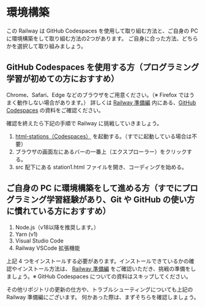 # 環境構築

この Railway は GitHub Codespaces を使用して取り組む方法と、ご自身の PC に環境構築をして取り組む方法の2つがあります。
ご自身に合った方法、どちらかを選択して取り組みましょう。

## GitHub Codespaces を使用する方（プログラミング学習が初めての方におすすめ）

Chrome、Safari、Edge などのブラウザをご用意ください。（※ Firefox ではうまく動作しない場合があります。）
詳しくは [Railway 準備編](https://techbowl.notion.site/Railway-ceba695d5014460e9733c2a46318cdec) 内にある、[GitHub Codespaces](https://docs.google.com/presentation/d/1IuuQIw5ZWFI7Nwcg1AcZVom2JbzdMR5st9LpScI9xug/edit#slide=id.g276d14e2f07_0_43) の資料をご確認ください。

確認を終えたら下記の手順で Railway に挑戦していきましょう。
1. [html-stations（Codespaces）](https://codespaces.new/TechBowl-japan/html-stations?quickstart=1) を起動する。（すでに起動している場合は不要）
2. ブラウザの画面左にあるバーの一番上（エクスプローラー）をクリックする。
3. src 配下にある station1.html ファイルを開き、コーディングを始める。

## ご自身の PC に環境構築をして進める方（すでにプログラミング学習経験があり、Git や GitHub の使い方に慣れている方におすすめ）

1. Node.js（v18以降を推奨します。）
2. Yarn (v1)
3. Visual Studio Code
4. Railway VSCode 拡張機能

上記 4 つをインストールする必要があります。インストールできているかの確認やインストール方法は、
[Railway 準備編](https://www.notion.so/techbowl/Railway-ceba695d5014460e9733c2a46318cdec) をご確認いただき、挑戦の準備をしましょう。※ GitHub Codespaces についての資料はスキップしてください。

その他リポジトリの更新の仕方や、トラブルシューティングについても上記の Railway 準備編にございます。
何かあった際は、まずそちらを確認しましょう。

